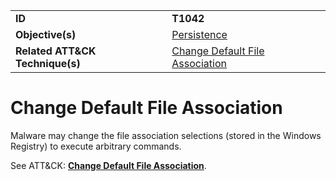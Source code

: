 |||
|---------|------------------------|
|**ID**|**T1042**|
|**Objective(s)**| [Persistence](https://github.com/MBCProject/mbc-markdown/tree/master/persistence)|
|**Related ATT&CK Technique(s)**|[Change Default File Association](https://attack.mitre.org/techniques/T1042)|


Change Default File Association
===============================
Malware may change the file association selections (stored in the Windows Registry) to execute arbitrary commands. 

See ATT&CK: [**Change Default File Association**](https://attack.mitre.org/techniques/T1042).